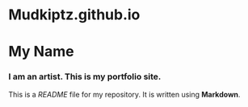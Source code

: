 # Mudkiptz.github.io
# My Name

### I am an artist. This is my portfolio site.

This is a *README* file for my repository. It is written using **Markdown**.

